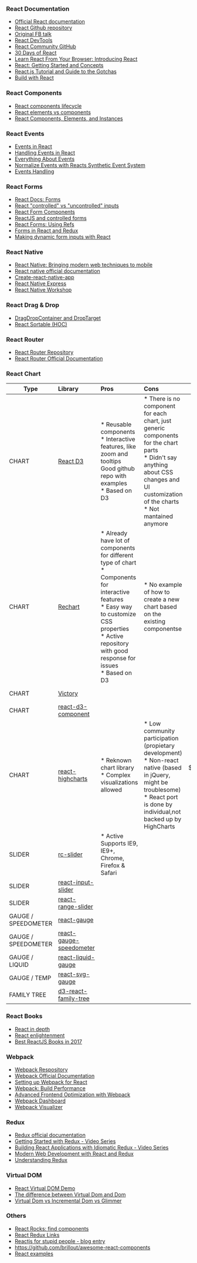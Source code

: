 ### React Documentation
* [Official React documentation](https://facebook.github.io/react/)
* [React Github repository](https://github.com/facebook/react/tree/master/docs)
* [Original FB talk](https://www.youtube.com/watch?v=nYkdrAPrdcw)
* [React DevTools](https://github.com/facebook/react-devtools)
* [React Community GitHub](https://github.com/reactjs)
* [30 Days of React](https://www.fullstackreact.com/30-days-of-react/)
* [Learn React From Your Browser: Introducing React](https://reactarmory.com/guides/learn-react-by-itself)
* [React: Getting Started and Concepts](https://scotch.io/tutorials/learning-react-getting-started-and-concepts)
* [React.js Tutorial and Guide to the Gotchas](https://zapier.com/engineering/react-js-tutorial-guide-gotchas/)
* [Build with React](http://buildwithreact.com/#articles)

### React Components
* [React components lifecycle](http://javascript.tutorialhorizon.com/2014/09/13/execution-sequence-of-a-react-components-lifecycle-methods/)
* [React elements vs components](https://tylermcginnis.com/react-elements-vs-react-components/)
* [React Components, Elements, and Instances](https://facebook.github.io/react/blog/2015/12/18/react-components-elements-and-instances.html)

### React Events
* [Events in React](https://docs.google.com/a/makingsense.com/presentation/d/1wAmH5RrOTcpG3P8YcjO29LdrgigadE3gUrt2nqFo03U/edit?usp=sharing)
* [Handling Events in React](https://appendto.com/2017/01/react-events-101/)
* [Everything About Events](https://reactarmory.com/guides/learn-react-by-itself/inputs-and-events)
* [Normalize Events with Reacts Synthetic Event System](https://egghead.io/lessons/react-react-synthetic-event-system)
* [Events Handling](http://www.react.express/event_handling)

### React Forms
* [React Docs: Forms](https://facebook.github.io/react/docs/forms.html)
* [React "controlled" vs "uncontrolled" inputs](https://gist.github.com/markerikson/d71cfc81687f11609d2559e8daee10cc)
* [React Form Components](http://donavon.js.org/react-forms/)
* [ReactJS and controlled forms](http://leftdevel.com/blog/reactjs-controlled-forms/)
* [React Forms: Using Refs](https://css-tricks.com/react-forms-using-refs/)
* [Forms in React and Redux](http://x-team.com/2016/02/tutorial-forms-in-react-and-redux/)
* [Making dynamic form inputs with React](https://goshakkk.name/array-form-inputs/)

### React Native
* [React Native: Bringing modern web techniques to mobile](https://code.facebook.com/posts/1014532261909640/react-native-bringing-modern-web-techniques-to-mobile/) 
* [React native official documentation](https://code.facebook.com/posts/1014532261909640/react-native-bringing-modern-web-techniques-to-mobile/)
* [Create-react-native-app](https://github.com/react-community/create-react-native-app)
* [React Native Express](http://www.reactnativeexpress.com/)
* [React Native Workshop](https://rangle-io.gitbooks.io/react-native-workshop/content/)

### React Drag & Drop
* [DragDropContainer and DropTarget](https://github.com/peterh32/react-drag-drop-container)
* [React Sortable (HOC)](https://github.com/clauderic/react-sortable-hoc)

### React Router
* [React Router Repository](https://github.com/rackt/react-router)
* [React Router Official Documentation](https://rackt.github.io/react-router/)

### React Chart
| Type        | Library           | Pros  | Cons | Cost | Demo
| ------------- |:------------- |:------------- |:------------- |:-------------:|:-------------:|
| CHART     | [React D3](http://www.reactd3.org/) | * Reusable components<BR>* Interactive features, like zoom and tooltips<BR>Good github repo with examples<BR>* Based on D3 | * There is no component for each chart, just generic components for the chart parts<BR>* Didn't say anything about CSS changes and UI customization of the charts<BR>* Not mantained anymore | MIT license | |
| CHART     | [Rechart](http://recharts.org/) | * Already have lot of components for different type of chart<BR>* Components for interactive features<BR>* Easy way to customize CSS properties<BR>* Active repository with good response for issues<BR>* Based on D3 | * No example of how to create a new chart based on the existing componentse | MIT license | http://recharts.org/#/en-US/examples |
| CHART     | [Victory](https://github.com/FormidableLabs/victory) |  |  | MIT license | http://recharts.org/#/en-US/examples |
| CHART     | [react-d3-component](https://github.com/codesuki/react-d3-components) |  |  | MIT license | http://codesuki.github.io/react-d3-components/example.htmls |
| CHART     | [react-highcharts](https://github.com/kirjs/react-highcharts) | * Reknown chart library<br>* Complex visualizations allowed | * Low community participation (propietary development)<br>* Non-react native (based in jQuery, might be troublesome)<br>* React port is done by individual,not backed up by HighCharts  | $5K/year (10+ devs) | http://kirjs.github.io/react-highcharts/ |
| SLIDER     | [rc-slider](https://github.com/react-component/slider) | * Active Supports IE9, IE9+, Chrome, Firefox & Safari |  | MIT license | http://react-component.github.io/slider/examples/handle.html |
| SLIDER     | [react-input-slider](https://github.com/wangzuo/react-input-slider) |  |  | MIT license | 	https://wangzuo.github.io/react-input-slider/ |
| SLIDER     | [react-range-slider](https://github.com/jpuri/react-range-slider) |  |  | MIT license | 	http://jpuri.github.io/react-range-slider/ |
| GAUGE / SPEEDOMETER     | [react-gauge](https://github.com/jpuri/react-range-slider) |  |  | | https://github.com/michigan-com/react-gauge |
| GAUGE / SPEEDOMETER     | [react-gauge-speedometer](https://github.com/Entali/react-gauge-speedometer) |  |  | | http://entali.github.io/react-gauge-speedometer/ |
| GAUGE / LIQUID     | [react-liquid-gauge](https://github.com/trendmicro-frontend/react-liquid-gauge) |  |  | MIT license  | hhttps://trendmicro-frontend.github.io/react-liquid-gauge/ |
| GAUGE / TEMP	     | [react-svg-gauge](https://github.com/Reggino/react-svg-gauge) |  |  |   |  |
| FAMILY TREE	     | [d3-react-family-tree](https://github.com/mrblueblue/d3-react-family-tree) |  |  |   |  |


### React Books
* [React in depth](https://www.gitbook.com/book/developmentarc/react-indepth/details)
* [React enlightenment](https://www.reactenlightenment.com/)
* [Best ReactJS Books in 2017](https://reactdom.com/blog/reactjs-books)

### Webpack
* [Webpack Respository](https://github.com/webpack/webpack)
* [Webpack Official Documentation](http://webpack.github.io/docs/what-is-webpack.html)
* [Setting up Webpack for React](https://robots.thoughtbot.com/setting-up-webpack-for-react-and-hot-module-replacement)
* [Webpack: Build Performance](https://github.com/webpack/docs/wiki/build-performance)
* [Advanced Frontend Optimization with Webpack](http://sokra.github.io/slides/frontend-optimize)
* [Webpack Dashboard](https://github.com/FormidableLabs/webpack-dashboard)
* [Webpack Visualizer](https://chrisbateman.github.io/webpack-visualizer/)

### Redux
* [Redux official documentation](http://redux.js.org/index.html)
* [Getting Started with Redux - Video Series](https://egghead.io/series/getting-started-with-redux)
* [Building React Applications with Idiomatic Redux - Video Series](https://egghead.io/series/building-react-applications-with-idiomatic-redux)
* [Modern Web Development with React and Redux](http://blog.isquaredsoftware.com/2017/02/presentation-react-redux-intro/)
* [Understanding Redux](http://www.youhavetolearncomputers.com/blog/2015/9/15/a-conceptual-overview-of-redux-or-how-i-fell-in-love-with-a-javascript-state-container)


### Virtual DOM
* [React Virtual DOM Demo](https://jscomplete.github.io/react-virtual-dom-demo/demo/)
* [The difference between Virtual Dom and Dom](http://reactkungfu.com/2015/10/the-difference-between-virtual-dom-and-dom/)
* [Virtual Dom vs Incremental Dom vs Glimmer](https://auth0.com/blog/face-off-virtual-dom-vs-incremental-dom-vs-glimmer/)

### Others
* [React Rocks: find components](https://react.rocks/)
* [React Redux Links](https://github.com/markerikson/react-redux-links)
* [Reactjs for stupid people - blog entry](http://blog.andrewray.me/reactjs-for-stupid-people/)
* https://github.com/brillout/awesome-react-components
* [React examples](http://www.reactexamples.com/)
